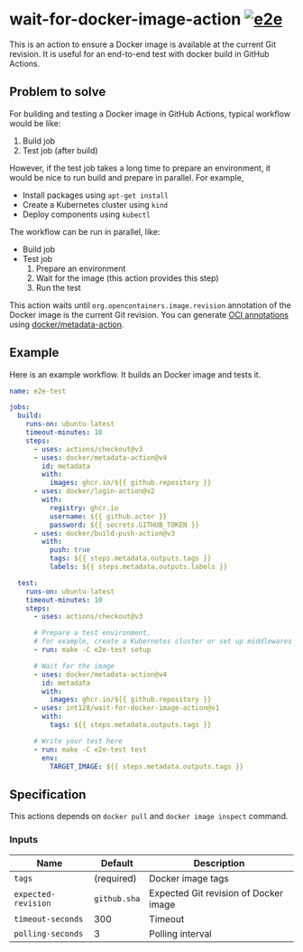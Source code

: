 # wait-for-docker-image-action [![e2e](https://github.com/int128/wait-for-docker-image-action/actions/workflows/e2e.yaml/badge.svg)](https://github.com/int128/wait-for-docker-image-action/actions/workflows/e2e.yaml)

This is an action to ensure a Docker image is available at the current Git revision.
It is useful for an end-to-end test with docker build in GitHub Actions.

## Problem to solve

For building and testing a Docker image in GitHub Actions, typical workflow would be like:

1. Build job
2. Test job (after build)

However, if the test job takes a long time to prepare an environment, it would be nice to run build and prepare in parallel.
For example,

- Install packages using `apt-get install`
- Create a Kubernetes cluster using `kind`
- Deploy components using `kubectl`

The workflow can be run in parallel, like:

- Build job
- Test job
    1. Prepare an environment
    2. Wait for the image (this action provides this step)
    3. Run the test

This action waits until `org.opencontainers.image.revision` annotation of the Docker image is the current Git revision.
You can generate [OCI annotations](https://github.com/opencontainers/image-spec/blob/main/annotations.md#pre-defined-annotation-keys) using [docker/metadata-action](https://github.com/docker/metadata-action).

## Example

Here is an example workflow.
It builds an Docker image and tests it.

```yaml
name: e2e-test

jobs:
  build:
    runs-on: ubuntu-latest
    timeout-minutes: 10
    steps:
      - uses: actions/checkout@v3
      - uses: docker/metadata-action@v4
        id: metadata
        with:
          images: ghcr.io/${{ github.repository }}
      - uses: docker/login-action@v2
        with:
          registry: ghcr.io
          username: ${{ github.actor }}
          password: ${{ secrets.GITHUB_TOKEN }}
      - uses: docker/build-push-action@v3
        with:
          push: true
          tags: ${{ steps.metadata.outputs.tags }}
          labels: ${{ steps.metadata.outputs.labels }}

  test:
    runs-on: ubuntu-latest
    timeout-minutes: 10
    steps:
      - uses: actions/checkout@v3

      # Prepare a test environment,
      # for example, create a Kubernetes cluster or set up middlewares
      - run: make -C e2e-test setup

      # Wait for the image
      - uses: docker/metadata-action@v4
        id: metadata
        with:
          images: ghcr.io/${{ github.repository }}
      - uses: int128/wait-for-docker-image-action@v1
        with:
          tags: ${{ steps.metadata.outputs.tags }}

      # Write your test here
      - run: make -C e2e-test test
        env:
          TARGET_IMAGE: ${{ steps.metadata.outputs.tags }}
```

## Specification

This actions depends on `docker pull` and `docker image inspect` command.

### Inputs

| Name                | Default      | Description                           |
| ------------------- | ------------ | ------------------------------------- |
| `tags`              | (required)   | Docker image tags                     |
| `expected-revision` | `github.sha` | Expected Git revision of Docker image |
| `timeout-seconds`   | 300          | Timeout                               |
| `polling-seconds`   | 3            | Polling interval                      |
